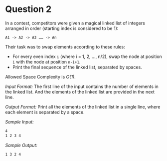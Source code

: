 # Question 2

In a contest, competitors were given a magical linked list of integers arranged in order (starting index is considered to be 1):

`A1 -> A2 -> A3 …… -> An`

Their task was to swap elements according to these rules:

- For every even index `i` (where i = 1, 2, ..., n/2), swap the node at position `i` with the node at position `n-i+1`.
- Print the final sequence of the linked list, separated by spaces.
  
Allowed Space Complexity is *O(1)*.

*Input Format:* The first line of the input contains the number of elements in the linked list. And the elements of the linked list are provided in the next line.

*Output Format:* Print all the elements of the linked list in a single line, where each element is separated by a space.

*Sample Input:*

```bash
4
1 2 3 4
```

*Sample Output:*

```bash
1 3 2 4
```
